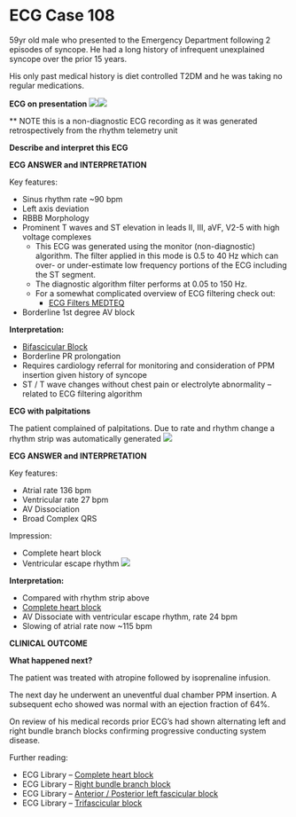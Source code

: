 # ECG Case 108


59yr old male who presented to the Emergency Department following 2 episodes of syncope. He had a long history of infrequent unexplained syncope over the prior 15 years. 


His only past medical history is diet controlled T2DM and he was taking no regular medications.

**ECG on presentation** 
![](https://litfl.com/wp-content/uploads/2019/05/ECG-Case-108a-LITFL-Top-100-EKG.jpg)![](https://litfl.com/wp-content/uploads/2019/05/ECG-Case-108a-LITFL-Top-100-EKG.jpg)



** NOTE this is a non-diagnostic ECG recording as it was generated retrospectively from the rhythm telemetry unit



**Describe and interpret this ECG** 

**ECG ANSWER and INTERPRETATION** 


Key features: 

- Sinus rhythm rate ~90 bpm
- Left axis deviation
- RBBB Morphology
- Prominent T waves and ST elevation in leads II, III, aVF, V2-5 with high voltage complexes
	- This ECG was generated using the monitor (non-diagnostic) algorithm. The filter applied in this mode is 0.5 to 40 Hz which can over- or under-estimate low frequency portions of the ECG including the ST segment.
	- The diagnostic algorithm filter performs at 0.05 to 150 Hz.
	- For a somewhat complicated overview of ECG filtering check out:
		- [ECG Filters MEDTEQ](http://www.medteq.info/med/ECGFilters)
- Borderline 1st degree AV block



**Interpretation:** 

- [Bifascicular Block](https://litfl.com/bifascicular-block-ecg-library/)
- Borderline PR prolongation
- Requires cardiology referral for monitoring and consideration of PPM insertion given history of syncope
- ST / T wave changes without chest pain or electrolyte abnormality – related to ECG filtering algorithm

**ECG with palpitations** 


The patient complained of palpitations. Due to rate and rhythm change a rhythm strip was automatically generated
![](https://litfl.com/wp-content/uploads/2019/05/ECG-Case-108b-LITFL-Top-100-EKG.jpg)

**ECG ANSWER and INTERPRETATION** 


Key features:

- Atrial rate 136 bpm
- Ventricular rate 27 bpm
- AV Dissociation 
- Broad Complex QRS


Impression:

- Complete heart block
- Ventricular escape rhythm
![](https://litfl.com/wp-content/uploads/2019/05/ECG-Case-108c-LITFL-Top-100-EKG.jpg)



**Interpretation:** 

- Compared with rhythm strip above
- [Complete heart block](https://litfl.com/av-block-3rd-degree-complete-heart-block/)
- AV Dissociate with ventricular escape rhythm, rate 24 bpm
- Slowing of atrial rate now ~115 bpm

**CLINICAL OUTCOME** 



**What happened next?** 


The patient was treated with atropine followed by isoprenaline infusion. 


The next day he underwent an uneventful dual chamber PPM insertion. A subsequent echo showed was normal with an ejection fraction of 64%.


On review of his medical records prior ECG’s had shown alternating left and right bundle branch blocks confirming progressive conducting system disease. 


Further reading:

- ECG Library – [Complete heart block](https://litfl.com/av-block-3rd-degree-complete-heart-block/)
- ECG Library – [Right bundle branch block](https://litfl.com/right-bundle-branch-block-rbbb-ecg-library/)
- ECG Library – [Anterior / Posterior left fascicular block](https://litfl.com/bifascicular-block-ecg-library/)
- ECG Library – [Trifascicular block](https://litfl.com/trifascicular-block-ecg-library/)

